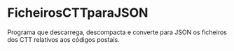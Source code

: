 # FicheirosCTTparaJSON

Programa que descarrega, descompacta e converte para JSON os ficheiros dos CTT relativos aos códigos postais.
